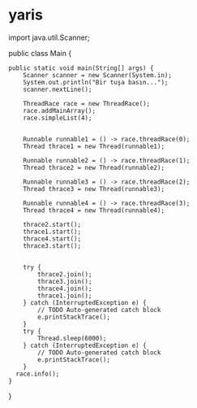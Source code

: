 # yaris
import java.util.Scanner;

public class Main {

	public static void main(String[] args) {
		Scanner scanner = new Scanner(System.in);
		System.out.println("Bir tuşa basın...");
		scanner.nextLine();
		
		ThreadRace race = new ThreadRace();
		race.addMainArray();
		race.simpleList(4);
		
		
		Runnable runnable1 = () -> race.threadRace(0);
		Thread thrace1 = new Thread(runnable1);
		
		Runnable runnable2 = () -> race.threadRace(1);
		Thread thrace2 = new Thread(runnable2);
		
		Runnable runnable3 = () -> race.threadRace(2);
		Thread thrace3 = new Thread(runnable3);
		
		Runnable runnable4 = () -> race.threadRace(3);
		Thread thrace4 = new Thread(runnable4);
		
		thrace2.start();
		thrace1.start();
		thrace4.start();
		thrace3.start();
		
		
		try {
			thrace2.join();
			thrace3.join();
			thrace4.join();
			thrace1.join();
		} catch (InterruptedException e) {
			// TODO Auto-generated catch block
			e.printStackTrace();
		}
		try {
			Thread.sleep(6000);
		} catch (InterruptedException e) {
			// TODO Auto-generated catch block
			e.printStackTrace();
		}
      race.info();
	}

}
